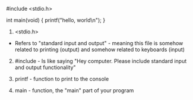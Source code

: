 <!-- C Language Syntax --> 

#include <stdio.h>

int main(void)
  {
    printf("hello, world\n");
  }

1. <stdio.h>
  - Refers to "standard input and output" - meaning this file is somehow related to printing (output) and somehow related to keyboards (input)
  
2. #include - Is like saying "Hey computer. Please include standard input and output functionality" 

3. printf - function to print to the console 

4. main - function, the "main" part of your program

